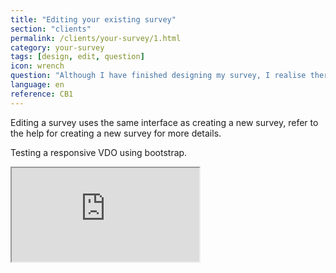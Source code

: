 ```yaml
---
title: "Editing your existing survey"
section: "clients"
permalink: /clients/your-survey/1.html
category: your-survey
tags: [design, edit, question]
icon: wrench
question: "Although I have finished designing my survey, I realise there are some changes I need to make on it. Is it possible to do?"
language: en
reference: CB1
---
```


Editing a survey uses the same interface as creating a new survey, refer to the help for creating a new survey for more details.

Testing a responsive VDO using bootstrap.

<div class="embed-responsive embed-responsive-16by9">
  <iframe class="embed-responsive-item" src="https://www.youtube.com/embed/HYoqN0jkYLE"></iframe>
</div>
